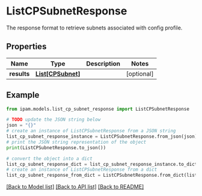 # ListCPSubnetResponse

The response format to retrieve subnets associated with config profile.

## Properties

Name | Type | Description | Notes
------------ | ------------- | ------------- | -------------
**results** | [**List[CPSubnet]**](CPSubnet.md) |  | [optional] 

## Example

```python
from ipam.models.list_cp_subnet_response import ListCPSubnetResponse

# TODO update the JSON string below
json = "{}"
# create an instance of ListCPSubnetResponse from a JSON string
list_cp_subnet_response_instance = ListCPSubnetResponse.from_json(json)
# print the JSON string representation of the object
print(ListCPSubnetResponse.to_json())

# convert the object into a dict
list_cp_subnet_response_dict = list_cp_subnet_response_instance.to_dict()
# create an instance of ListCPSubnetResponse from a dict
list_cp_subnet_response_from_dict = ListCPSubnetResponse.from_dict(list_cp_subnet_response_dict)
```
[[Back to Model list]](../README.md#documentation-for-models) [[Back to API list]](../README.md#documentation-for-api-endpoints) [[Back to README]](../README.md)


